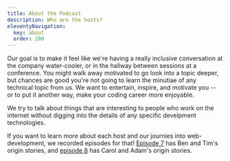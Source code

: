 ```yaml
---
title: About the Podcast
description: Who are the hosts?
eleventyNavigation:
  key: about
  order: 200
---
```


Our goal is to make it feel like we're having a really inclusive conversation at the company water-cooler, or in the hallway between sessions at a conference. You might walk away motivated to go look into a topic deeper, but chances are good you're not going to learn the minutiae of any technical topic from us. We want to entertain, inspire, and motivate you -- or to put it another way, make your coding career more enjoyable.

We try to talk about things that are interesting to people who work on the internet without digging into the details of any specific develpment technologies.

If you want to learn more about each host and our journies into web-development, we recorded episodes for that! [Episode 7](/episodes/007-origin-stories-pt1/) has Ben and Tim's origin stories, and [episode 8](/episodes/008-origin-stories-pt2/) has Carol and Adam's origin stories.
